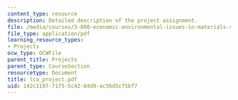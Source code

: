 ```yaml
---
content_type: resource
description: Detailed description of the project assignment.
file: /media/courses/3-080-economic-environmental-issues-in-materials-selection-fall-2005/142c119771755c4284d9ac56d5cf5bf7_lca_project.pdf
file_type: application/pdf
learning_resource_types:
- Projects
ocw_type: OCWFile
parent_title: Projects
parent_type: CourseSection
resourcetype: Document
title: lca_project.pdf
uid: 142c1197-7175-5c42-84d9-ac56d5cf5bf7
---
```

